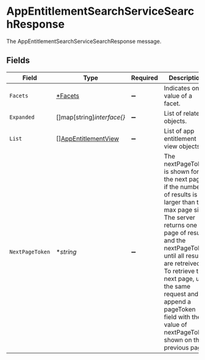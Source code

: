 # AppEntitlementSearchServiceSearchResponse

The AppEntitlementSearchServiceSearchResponse message.


## Fields

| Field                                                                                                                                                                                                                                                                                                                                            | Type                                                                                                                                                                                                                                                                                                                                             | Required                                                                                                                                                                                                                                                                                                                                         | Description                                                                                                                                                                                                                                                                                                                                      |
| ------------------------------------------------------------------------------------------------------------------------------------------------------------------------------------------------------------------------------------------------------------------------------------------------------------------------------------------------ | ------------------------------------------------------------------------------------------------------------------------------------------------------------------------------------------------------------------------------------------------------------------------------------------------------------------------------------------------ | ------------------------------------------------------------------------------------------------------------------------------------------------------------------------------------------------------------------------------------------------------------------------------------------------------------------------------------------------ | ------------------------------------------------------------------------------------------------------------------------------------------------------------------------------------------------------------------------------------------------------------------------------------------------------------------------------------------------ |
| `Facets`                                                                                                                                                                                                                                                                                                                                         | [*Facets](../../models/shared/facets.md)                                                                                                                                                                                                                                                                                                         | :heavy_minus_sign:                                                                                                                                                                                                                                                                                                                               |  Indicates one value of a facet.<br/>                                                                                                                                                                                                                                                                                                            |
| `Expanded`                                                                                                                                                                                                                                                                                                                                       | []map[string]*interface{}*                                                                                                                                                                                                                                                                                                                       | :heavy_minus_sign:                                                                                                                                                                                                                                                                                                                               |  List of related objects.<br/>                                                                                                                                                                                                                                                                                                                   |
| `List`                                                                                                                                                                                                                                                                                                                                           | [][AppEntitlementView](../../models/shared/appentitlementview.md)                                                                                                                                                                                                                                                                                | :heavy_minus_sign:                                                                                                                                                                                                                                                                                                                               |  List of app entitlement view objects.<br/>                                                                                                                                                                                                                                                                                                      |
| `NextPageToken`                                                                                                                                                                                                                                                                                                                                  | **string*                                                                                                                                                                                                                                                                                                                                        | :heavy_minus_sign:                                                                                                                                                                                                                                                                                                                               |  The nextPageToken is shown for the next page if the number of results is larger than the max page size. The server returns one page of results and the nextPageToken until all results are retreived. To retrieve the next page, use the same request and append a pageToken field with the value of nextPageToken shown on the previous page.<br/> |